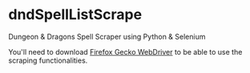 # dndSpellListScrape
Dungeon &amp; Dragons Spell Scraper using Python &amp; Selenium

You'll need to download [Firefox Gecko WebDriver](https://github.com/mozilla/geckodriver/releases) to be able to 
use the scraping functionalities.
